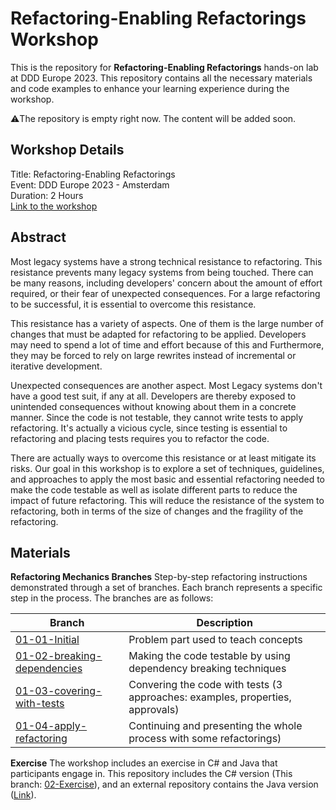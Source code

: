 # Refactoring-Enabling Refactorings Workshop
This is the repository for **Refactoring-Enabling Refactorings** hands-on lab at DDD Europe 2023. This repository contains all the necessary materials and code examples to enhance your learning experience during the workshop.

⚠️The repository is empty right now. The content will be added soon.

## Workshop Details
Title: Refactoring-Enabling Refactorings  
Event: DDD Europe 2023 - Amsterdam  
Duration: 2 Hours  
[Link to the workshop](https://2023.dddeurope.com/program/refactoring-enabling-refactorings/)

## Abstract
Most legacy systems have a strong technical resistance to refactoring. This resistance prevents many legacy systems from being touched. There can be many reasons, including developers' concern about the amount of effort required, or their fear of unexpected consequences. For a large refactoring to be successful, it is essential to overcome this resistance.

This resistance has a variety of aspects. One of them is the large number of changes that must be adapted for refactoring to be applied. Developers may need to spend a lot of time and effort because of this and Furthermore, they may be forced to rely on large rewrites instead of incremental or iterative development.

Unexpected consequences are another aspect. Most Legacy systems don't have a good test suit, if any at all. Developers are thereby exposed to unintended consequences without knowing about them in a concrete manner. Since the code is not testable, they cannot write tests to apply refactoring. It's actually a vicious cycle, since testing is essential to refactoring and placing tests requires you to refactor the code.

There are actually ways to overcome this resistance or at least mitigate its risks. Our goal in this workshop is to explore a set of techniques, guidelines, and approaches to apply the most basic and essential refactoring needed to make the code testable as well as isolate different parts to reduce the impact of future refactoring. This will reduce the resistance of the system to refactoring, both in terms of the size of changes and the fragility of the refactoring.


## Materials

 **Refactoring Mechanics Branches**
 Step-by-step refactoring instructions demonstrated through a set of branches. Each branch represents a specific step in the process. The branches are as follows:
 
|Branch | Description |
|--|--|
| [01-01-Initial](https://github.com/H-Ahmadi/DDDEU_2023_Refactoring_Enabling_Refactorings/tree/01-01-initial)| Problem part used to teach concepts |
| [01-02-breaking-dependencies](https://github.com/H-Ahmadi/DDDEU_2023_Refactoring_Enabling_Refactorings/tree/01-02-breaking-dependencies)| Making the code testable by using dependency breaking techniques|
| [01-03-covering-with-tests](https://github.com/H-Ahmadi/DDDEU_2023_Refactoring_Enabling_Refactorings/tree/01-03-covering-with-tests)| Convering the code with tests (3 approaches: examples, properties, approvals)|
| [01-04-apply-refactoring](https://github.com/H-Ahmadi/DDDEU_2023_Refactoring_Enabling_Refactorings/tree/01-04-apply-refactoring)| Continuing and presenting the whole process with some refactorings)|


 **Exercise**
 The workshop includes an exercise in C# and Java that participants engage in. This repository includes the C# version (This branch: [02-Exercise](https://github.com/H-Ahmadi/DDDEU_2023_Refactoring_Enabling_Refactorings/tree/02-Exercise)), and an external repository contains the Java version ([Link](https://github.com/H-Ahmadi/DDDEU_2023_Refactoring_Enabling_Refactorings_Java)).